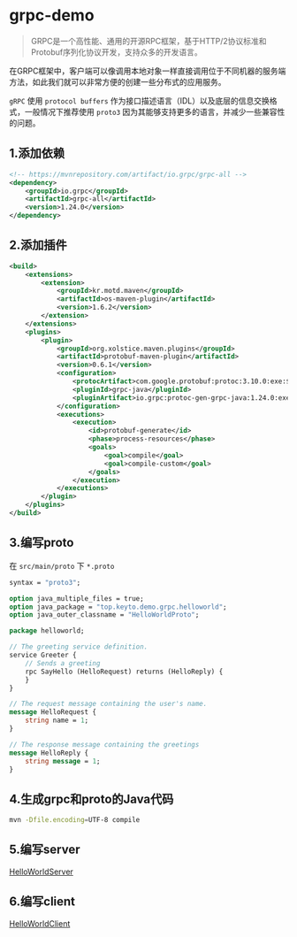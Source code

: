 # grpc-demo

> GRPC是一个高性能、通用的开源RPC框架，基于HTTP/2协议标准和Protobuf序列化协议开发，支持众多的开发语言。

在GRPC框架中，客户端可以像调用本地对象一样直接调用位于不同机器的服务端方法，如此我们就可以非常方便的创建一些分布式的应用服务。

`gRPC` 使用 `protocol buffers` 作为接口描述语言（IDL）以及底层的信息交换格式，一般情况下推荐使用 `proto3` 因为其能够支持更多的语言，并减少一些兼容性的问题。

## 1.添加依赖
```xml
<!-- https://mvnrepository.com/artifact/io.grpc/grpc-all -->
<dependency>
    <groupId>io.grpc</groupId>
    <artifactId>grpc-all</artifactId>
    <version>1.24.0</version>
</dependency>
```

## 2.添加插件
```xml
<build>
    <extensions>
        <extension>
            <groupId>kr.motd.maven</groupId>
            <artifactId>os-maven-plugin</artifactId>
            <version>1.6.2</version>
        </extension>
    </extensions>
    <plugins>
        <plugin>
            <groupId>org.xolstice.maven.plugins</groupId>
            <artifactId>protobuf-maven-plugin</artifactId>
            <version>0.6.1</version>
            <configuration>
                <protocArtifact>com.google.protobuf:protoc:3.10.0:exe:${os.detected.classifier}</protocArtifact>
                <pluginId>grpc-java</pluginId>
                <pluginArtifact>io.grpc:protoc-gen-grpc-java:1.24.0:exe:${os.detected.classifier}</pluginArtifact>
            </configuration>
            <executions>
                <execution>
                    <id>protobuf-generate</id>
                    <phase>process-resources</phase>
                    <goals>
                        <goal>compile</goal>
                        <goal>compile-custom</goal>
                    </goals>
                </execution>
            </executions>
        </plugin>
    </plugins>
</build>
```

## 3.编写proto
在 `src/main/proto` 下 `*.proto`
```proto
syntax = "proto3";

option java_multiple_files = true;
option java_package = "top.keyto.demo.grpc.helloworld";
option java_outer_classname = "HelloWorldProto";

package helloworld;

// The greeting service definition.
service Greeter {
    // Sends a greeting
    rpc SayHello (HelloRequest) returns (HelloReply) {
    }
}

// The request message containing the user's name.
message HelloRequest {
    string name = 1;
}

// The response message containing the greetings
message HelloReply {
    string message = 1;
}
```

## 4.生成grpc和proto的Java代码
```sh
mvn -Dfile.encoding=UTF-8 compile
```

## 5.编写server
[HelloWorldServer](./src/main/java/top/keyto/demo/grpc/HelloWorldServer.java)

## 6.编写client
[HelloWorldClient](./src/main/java/top/keyto/demo/grpc/HelloWorldClient.java)